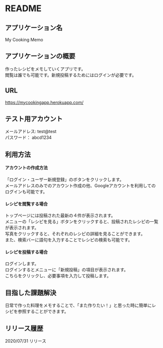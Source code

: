 # README

## アプリケーション名
My Cooking Memo

## アプリケーションの概要
作ったレシピをメモしていくアプリです。<br>
閲覧は誰でも可能です。新規投稿するためにはログインが必要です。

## URL
https://mycookingapp.herokuapp.com/

## テスト用アカウント
メールアドレス: test@test
<br>
パスワード： abcd1234

## 利用方法

#### アカウントの作成方法
「ログイン・ユーザー新規登録」のボタンをクリックします。<br>
メールアドレスのみでのアカウント作成の他、Googleアカウントを利用してのログインも可能です。

#### レシピを閲覧する場合
トップページには投稿された最新の４件が表示されます。<br>
メニューの「レシピを見る」ボタンをクリックすると、投稿されたレシピの一覧が表示されます。<br>
写真をクリックすると、それぞれのレシピの詳細を見ることができます。<br>
また、検索バーに語句を入力することでレシピの検索も可能です。<br>

#### レシピを投稿する場合
ログインします。<br>
ログインするとメニューに「新規投稿」の項目が表示されます。<br>
こちらをクリックし、必要事項を入力して投稿します。<br>

## 目指した課題解決
日常で作った料理をメモすることで、「また作りたい！」と思った時に簡単にレシピを参照することができます。

## リリース履歴
2020/07/31 リリース
